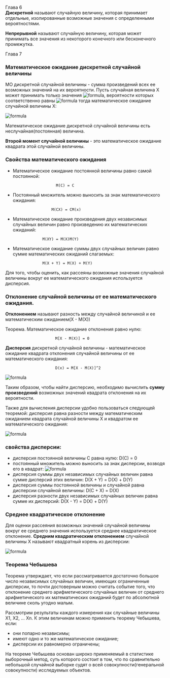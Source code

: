 Глава 6  
**Дискретной** называют случайную величину, которая принимает отдельные, изолированные возможные значения с определенными вероятностями.  

**Непрерывной** называют случайную величину, которая может принимать все значения из некоторого конечного или бесконечного промежутка.  

Глава 7  
### Математическое ожидание дискретной случайной величины  
МО дискретной случайной величины - сумма произведений всех ее возможных значений на их вероятности. Пусть случайная величина X может принимать только значения ![formula](http://latex.codecogs.com/gif.latex?\dpi{120}&space;x_1,&space;x_2,&space;...&space;,&space;x_n), вероятности которых соответственно равны ![formula](http://latex.codecogs.com/gif.latex?\dpi{120}&space;p_1,&space;p_2,&space;...&space;,&space;p_n) тогда математическое ожидание случайной величины Х:   

![formula](http://latex.codecogs.com/gif.latex?\large&space;M(X)=x_1p_1&plus;x_2p_2&plus;...&plus;x_np_n)  

Математическое ожидание дискретной случайной величины есть неслучайная(постоянная) величина.  

**Второй момент случайной величины** - это математическое ожидание квадрата этой случайной величины.  

### Свойства математического ожидания  
 - Математическое ожидание постоянной величины равно самой постоянной:  

                          M(C) = C  

 - Постоянный множитель можно выносить за знак математического ожидания:  

                        M(CX) = CM(x)  

 - Математическое ожидание произведения двух независимых случайных величин равно произведению их математических ожиданий:  

                    M(XY) = M(X)M(Y)  

 - Математическое ожидание суммы двух случайных величин равно сумме математических ожиданий слагаемых:  

                    M(X + Y) = M(X) + M(Y)  

 
Для того, чтобы оценить, как рассеяны возможные значения случайной величины вокруг ее математического ожидания используется дисперсия.

### Отклонение случайной величины от ее математического ожидания.  
**Отклонением** называют разность между случайной величиной и ее математическим ожиданием(X - M(X))  

Теорема. Математическое ожидание отклонения равно нулю:

                          M[X - M(X)] = 0  

**Дисперсия** дискретной случайной величины - математическое ожидание квадрата отклонения случайной величины от ее математического ожидания:  

                          D(x) = M[X - M(X)]^2  

![formula](http://latex.codecogs.com/gif.latex?D(X)=M[X-M(X)]^2=[x_1-M(X)]^2*p_1&plus;...&plus;[x_n-M(X)]^2*p_n)  

Таким образом, чтобы найти дисперсию, необходимо вычислить **сумму произведений** возможных значений квадрата отклонения на их вероятности.

Также для вычисления дисперсии удобно пользоваться следующей теоремой: дисперсия равна разности между математическим ожиданием квадрата случайной величины Х и квадратом ее математического ожидания:  

![formula](http://latex.codecogs.com/gif.latex?\dpi{120}&space;D(X)=M(X^2)-[M(X)]^2)  

### свойства дисперсии:
 - дисперсия постоянной величины С равна нулю:  D(C) = 0  
 - постоянный множитель можно выносить за знак дисперсии, возводя его в квадрат:  ![formula](http://latex.codecogs.com/gif.latex?D(CX)=C^2D(X))  
 - дисперсия суммы двух независимых случайных величин равна сумме дисперсий этих величин: D(X + Y) = D(X) + D(Y)  
 - дисперсия суммы постоянной величины и случайной равна дисперсии случайной величины:  D(C + X) = D(X)  
 - дисперсия разности двух независимых случайных величин равна сумме их дисперсий:  D(X - Y) = D(X) + D(Y)  

### Среднее квадратическое отклонение  
Для оценки рассеяния возможных значений случайной величины вокруг ее среднего значения используется среднее квадратическое отклонение. **Средним квадратическим отклонением** случайной величины Х называют квадратный корень из дисперсии:  

![formula](http://latex.codecogs.com/gif.latex?\sigma(X)&space;=&space;\sqrt{D(X)})  

### Теорема Чебышева  
Теорема утверждает, что если рассматривается достаточно большое число независимых случайных величин, имеющих ограниченные дисперсии, то почти достоверным можно считать событие того, что отклонение среднего арифметического случайных величин от среднего арифметического их математических ожиданий будет по абсолютной величине сколь угодно малым.  

Рассмотрим результаты каждого измерения как случайные величины X1, X2, ... Xn. К этим величинам можно применить теорему Чебышева, если:  
 - они попарно независимы;
 - имеют одно и то же математическое ожидание;
 - дисперсии их равномерно ограничены;

На теореме Чебышева основан широко применяемый в статистике выборочный метод, суть которого состоит в том, что по сравнительно небольшой случайной выборке судят о всей совокупности(генеральной совокупности) исследуемых объектов. 

